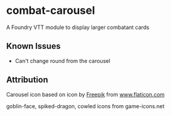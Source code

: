 # combat-carousel
A Foundry VTT module to display larger combatant cards

## Known Issues
- Can't change round from the carousel

## Attribution
Carousel icon based on icon by <a href="https://www.flaticon.com/authors/freepik" title="Freepik">Freepik</a> from <a href="https://www.flaticon.com/" title="Flaticon"> www.flaticon.com</a>

goblin-face, spiked-dragon, cowled icons from game-icons.net